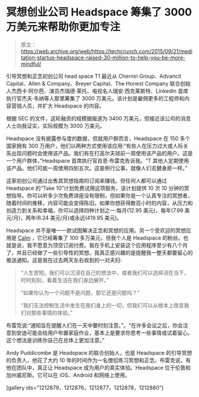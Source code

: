 # 冥想创业公司 Headspace 筹集了 3000 万美元来帮助你更加专注

> 原文：<https://web.archive.org/web/https://techcrunch.com/2015/09/21/meditation-startup-headspace-raised-30-million-to-help-you-be-more-mindful/>

引导冥想和正念初创公司 head space T1 最近从 Chernin Group、Advancit Capital、Allen & Company、Breyer Capital、The Honest Company 联合创始人杰西卡·阿尔芭、演员杰瑞德·莱托、电视名人瑞安·西克莱斯特、LinkedIn 首席执行官杰夫·韦纳等人那里筹集了 3000 万美元。该计划是雇佣更多的工程师和内容营销人员，并扩大 Headspace 的内容。

根据 SEC 的文件，这轮融资的规模据报道为 3400 万美元，但接近该公司的消息人士向我证实，实际规模为 3000 万美元。

Headspace 没有披露参与度的数据，但就用户群而言，Headspace 在 150 多个国家拥有 300 万用户，他们以两种方式使用该应用:“有些人在压力过大或人际关系出现问题时会使用该产品。我们有在打高尔夫球前一周使用该产品的用户。这是一个用户群体，”Headspace 首席执行官肖恩·布雷克告诉我。“T 其他人定期使用该产品。他们可能一周使用四到五次。这是例行公事，就像人们去健身房一样。”

这家初创公司通过出售其冥想指南的订阅来赚钱。但任何人都可以通过 Headspace 的“Take 10”计划免费试用这项服务，该计划提供 10 次 10 分钟的冥想指导。你可以听多少次免费讲座没有限制，但如果你是一个认真专注的冥想者，随着时间的推移，内容可能会变得陈旧。如果你想获得数百小时的内容，从压力和创造力到关系和幸福，你可以选择四种计划之一:每月(12.95 美元)，每年(7.99 美元/月)，两年(6.24 美元/月)或永远(419.95 美元)。

Headspace 并不是唯一一款试图解决正念和冥想的应用。另一个受欢迎的冥想应用是 [Calm](https://web.archive.org/web/20221205155932/https://beta.techcrunch.com/2014/06/18/meditation-resource-calm-raises-another-500000-for-an-app-that-helps-you-focus-de-stress-and-sleep/) ，它已经筹集了 100 多万美元，但我个人是 Headspace 的粉丝。也就是说，我不愿意为顶空订阅付费。我在手机上安装这个应用程序至少有八个月了，并且已经做了一些引导性的冥想。我真正感兴趣的是提醒我一整天都要留心的推送通知。这是我在过去两天左右收到的一对夫妇:

> “人生苦短。我们可以沉浸在自己的想法中，或者我们可以选择活在当下，时时刻刻，看着生活在我们身边展开。”
> 
> “如果你认为一个问题不是问题，那它还是问题吗？”
> 
> “我们无法控制生活中发生在我们身上的一切，但我们可以从根本上改变我们对那些事情的体验。”

布雷克说:“通知旨在提醒人们在一天中要时刻注意。”。“在许多会议之后，你会注意到安迪可能会给用户布置家庭作业，基本上是要求你思考一些事情或试着留心。这个想法是训练你自己在总体上更加注意。”

Andy Puddicombe 是 Headspace 的联合创始人，也是 Headspace 的引导冥想的负责人，他花了大约 10 年的时间作为一名僧侣练习冥想和正念。布雷克说，有他在团队中，真正让 Headspace 成为用户的真实体验。Headspace 位于伦敦和加州威尼斯。它可以在 iOS、Android 和网络上使用。

[gallery ids="1212879，1212876，1212877，1212878，1212880"]